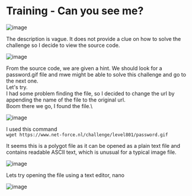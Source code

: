 # Training - Can you see me?
![image](https://github.com/user-attachments/assets/307bafbb-750a-4b9b-b0d5-4505b147046d)

 The description is vague. It does not provide a clue on how to solve the challenge so I decide to view the source code.
 
 ![image](https://github.com/user-attachments/assets/cfa5295d-e10d-4346-8865-7a91fcf58547)

From the source code, we are given a hint. We should look for a password.gif file and mwe might be able to solve this challenge and go to the next one.\
Let's try. \
I had some problem finding the file, so I decided to change the url by appending the name of the file to the original url.\
Boom there we go, I found the file.\

![image](https://github.com/user-attachments/assets/b6ee8381-cf8c-48e0-b099-7d57446b9537)

I used this command\
`wget https://www.net-force.nl/challenge/level801/password.gif`

It seems this is a polygot file as it can be opened as a plain text file and contains readable ASCII text, which is unusual for a typical image file.

![image](https://github.com/user-attachments/assets/2eda2f89-dbc6-428d-a067-75db25bb5092)

Lets try opening the file using a text editor, nano

![image](https://github.com/user-attachments/assets/07d5107b-cbca-4710-a805-4889d19aaf75)



 
